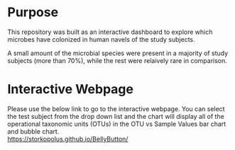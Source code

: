 # Purpose
This repository was built as an interactive dashboard to explore which microbes have colonized in human navels of the study subjects.   

A small amount of the microbial species were present in a majority of study subjects (more than 70%), while the rest were relaively rare in comparison.   

# Interactive Webpage
Please use the below link to go to the interactive webpage.  You can select the test subject from the drop down list and the chart will display all of the operational taxonomic units (OTUs) in the OTU vs Sample Values bar chart and bubble chart.  
https://storkopolus.github.io/BellyButton/
